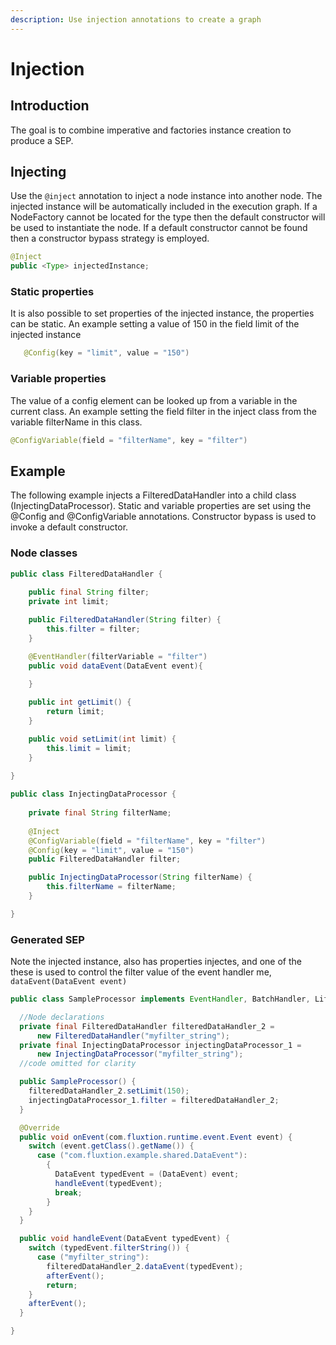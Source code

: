 ```yaml
---
description: Use injection annotations to create a graph
---
```


# Injection

## Introduction

The goal is to combine imperative and factories instance creation to produce a SEP.

## Injecting

Use the `@inject` annotation to inject a node instance into another node. The injected instance will be automatically included in the execution graph. If a NodeFactory cannot be located for the type then the default constructor will be used to instantiate the node. If a default constructor cannot be found then a constructor bypass strategy is employed.

```java
@Inject
public <Type> injectedInstance;
```

### Static properties

It is also possible to set properties of the injected instance, the properties can be static. An example setting a value of 150 in the field limit of the injected instance

```java
   @Config(key = "limit", value = "150")
```

### Variable properties

The value of a config element can be looked up from a variable in the current class. An example setting the field filter in the inject class from the variable filterName in this class.

```java
@ConfigVariable(field = "filterName", key = "filter")
```

## Example

The following example injects a FilteredDataHandler into a child class \(InjectingDataProcessor\). Static and variable properties are set using the @Config and @ConfigVariable annotations. Constructor bypass is used to invoke a default constructor.

### Node classes

```java
public class FilteredDataHandler {
    
    public final String filter;
    private int limit;

    public FilteredDataHandler(String filter) {
        this.filter = filter;
    }

    @EventHandler(filterVariable = "filter")
    public void dataEvent(DataEvent event){
        
    }

    public int getLimit() {
        return limit;
    }

    public void setLimit(int limit) {
        this.limit = limit;
    }
    
}
```

```java
public class InjectingDataProcessor {
    
    private final String filterName;
    
    @Inject
    @ConfigVariable(field = "filterName", key = "filter")
    @Config(key = "limit", value = "150")
    public FilteredDataHandler filter;

    public InjectingDataProcessor(String filterName) {
        this.filterName = filterName;
    }

}
```

### Generated SEP

Note the injected instance, also has properties injectes, and one of the these is used to control the filter value of the event handler me, `dataEvent(DataEvent event)`

```java
public class SampleProcessor implements EventHandler, BatchHandler, Lifecycle {

  //Node declarations
  private final FilteredDataHandler filteredDataHandler_2 =
      new FilteredDataHandler("myfilter_string");
  private final InjectingDataProcessor injectingDataProcessor_1 =
      new InjectingDataProcessor("myfilter_string");
  //code omitted for clarity

  public SampleProcessor() {
    filteredDataHandler_2.setLimit(150);
    injectingDataProcessor_1.filter = filteredDataHandler_2;
  }

  @Override
  public void onEvent(com.fluxtion.runtime.event.Event event) {
    switch (event.getClass().getName()) {
      case ("com.fluxtion.example.shared.DataEvent"):
        {
          DataEvent typedEvent = (DataEvent) event;
          handleEvent(typedEvent);
          break;
        }
    }
  }

  public void handleEvent(DataEvent typedEvent) {
    switch (typedEvent.filterString()) {
      case ("myfilter_string"):
        filteredDataHandler_2.dataEvent(typedEvent);
        afterEvent();
        return;
    }
    afterEvent();
  }

}

```

